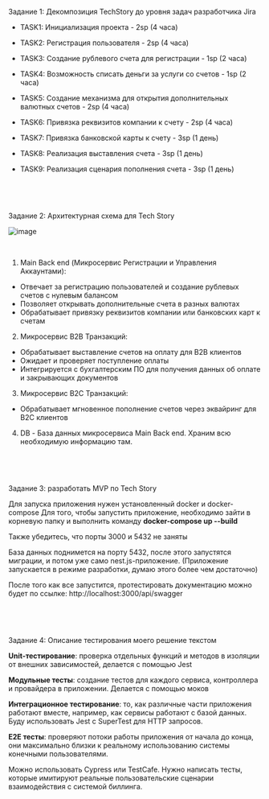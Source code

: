 Задание 1: Декомпозиция TechStory до уровня задач разработчика Jira

- TASK1: Инициализация проекта - 2sp (4 часа)

- TASK2: Регистрация пользователя - 2sp (4 часа)

- TASK3: Создание рублевого счета для регистрации - 1sp (2 часа)

- TASK4: Возможность списать деньги за услуги со счетов - 1sp (2 часа)

- TASK5: Создание механизма для открытия дополнительных валютных счетов - 2sp (4 часа)

- TASK6: Привязка реквизитов компании к счету - 2sp (4 часа)

- TASK7: Привязка банковской карты к счету - 3sp (1 день)

- TASK8: Реализация выставления счета - 3sp (1 день)

- TASK9: Реализация сценария пополнения счета - 3sp (1 день)


&nbsp;
 
&nbsp;


Задание 2: Архитектурная схема для Tech Story

![image](https://github.com/NikPrime/dverprof.task/assets/14928942/d2333b0c-3f0e-4c04-a451-486e5d613d5c)


&nbsp;
1. Main Back end (Микросервис Регистрации и Управления Аккаунтами):
- Отвечает за регистрацию пользователей и создание рублевых счетов с нулевым балансом
- Позволяет открывать дополнительные счета в разных валютах
- Обрабатывает привязку реквизитов компании или банковских карт к счетам

2. Микросервис B2B Транзакций:

- Обрабатывает выставление счетов на оплату для B2B клиентов
- Ожидает и проверяет поступление оплаты
- Интегрируется с бухгалтерским ПО для получения данных об оплате и закрывающих документов

3. Микросервис B2C Транзакций:
- Обрабатывает мгновенное пополнение счетов через эквайринг для B2C клиентов

4. DB - База данных микросервиса Main Back end. Храним всю необходимую информацию там.

&nbsp;

&nbsp;

Задание 3: разработать MVP по Tech Story

Для запуска приложения нужен установленный docker и docker-compose Для того, чтобы запустить приложение, необходимо зайти в корневую папку и выполнить команду **docker-compose up --build**

Также убедитесь, что порты 3000 и 5432 не заняты

База данных поднимется на порту 5432, после этого запустятся миграции, и потом уже само nest.js-приложение. (Приложение запускается в режиме разработки, думаю этого более чем достаточно)

После того как все запустится, протестировать документацию можно будет по ссылке: http://localhost:3000/api/swagger

&nbsp;

&nbsp;

Задание 4: Описание тестирования моего решение текстом

**Unit-тестирование**: проверка отдельных функций и методов в изоляции от внешних зависимостей, делается с помощью Jest

**Модульные тесты**: создание тестов для каждого сервиса, контроллера и провайдера в приложении. Делается с помощью моков

**Интеграционное тестирование**: то, как различные части приложения работают вместе, например, как сервисы работают с базой данных. Буду использовать Jest с SuperTest для HTTP запросов.
 

**E2E тесты**: проверяют потоки работы приложения от начала до конца, они максимально близки к реальному использованию системы конечными пользователями.

Можно использовать Cypress или TestCafe. Нужно написать тесты, которые имитируют реальные пользовательские сценарии взаимодействия с системой биллинга.


